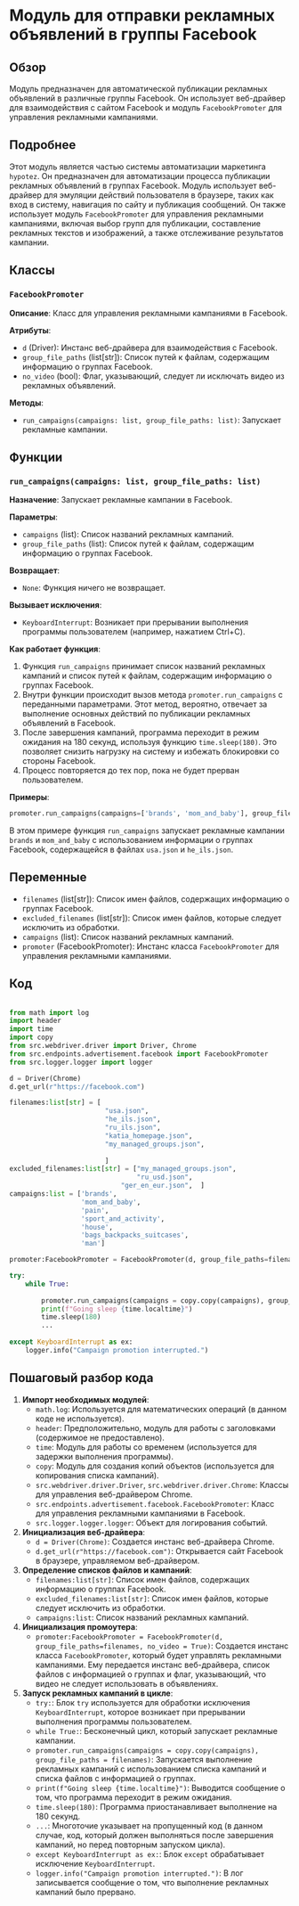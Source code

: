 # Модуль для отправки рекламных объявлений в группы Facebook

## Обзор

Модуль предназначен для автоматической публикации рекламных объявлений в различные группы Facebook. Он использует веб-драйвер для взаимодействия с сайтом Facebook и модуль `FacebookPromoter` для управления рекламными кампаниями.

## Подробнее

Этот модуль является частью системы автоматизации маркетинга `hypotez`. Он предназначен для автоматизации процесса публикации рекламных объявлений в группах Facebook. Модуль использует веб-драйвер для эмуляции действий пользователя в браузере, таких как вход в систему, навигация по сайту и публикация сообщений. Он также использует модуль `FacebookPromoter` для управления рекламными кампаниями, включая выбор групп для публикации, составление рекламных текстов и изображений, а также отслеживание результатов кампании.

## Классы

### `FacebookPromoter`

**Описание**: Класс для управления рекламными кампаниями в Facebook.

**Атрибуты**:

-   `d` (Driver): Инстанс веб-драйвера для взаимодействия с Facebook.
-   `group_file_paths` (list[str]): Список путей к файлам, содержащим информацию о группах Facebook.
-   `no_video` (bool): Флаг, указывающий, следует ли исключать видео из рекламных объявлений.

**Методы**:

-   `run_campaigns(campaigns: list, group_file_paths: list)`: Запускает рекламные кампании.

## Функции

### `run_campaigns(campaigns: list, group_file_paths: list)`

**Назначение**: Запускает рекламные кампании в Facebook.

**Параметры**:

-   `campaigns` (list): Список названий рекламных кампаний.
-   `group_file_paths` (list): Список путей к файлам, содержащим информацию о группах Facebook.

**Возвращает**:

-   `None`: Функция ничего не возвращает.

**Вызывает исключения**:

-   `KeyboardInterrupt`: Возникает при прерывании выполнения программы пользователем (например, нажатием Ctrl+C).

**Как работает функция**:

1.  Функция `run_campaigns` принимает список названий рекламных кампаний и список путей к файлам, содержащим информацию о группах Facebook.
2.  Внутри функции происходит вызов метода `promoter.run_campaigns` с переданными параметрами. Этот метод, вероятно, отвечает за выполнение основных действий по публикации рекламных объявлений в Facebook.
3.  После завершения кампаний, программа переходит в режим ожидания на 180 секунд, используя функцию `time.sleep(180)`. Это позволяет снизить нагрузку на систему и избежать блокировки со стороны Facebook.
4.  Процесс повторяется до тех пор, пока не будет прерван пользователем.

**Примеры**:

```python
promoter.run_campaigns(campaigns=['brands', 'mom_and_baby'], group_file_paths=['usa.json', 'he_ils.json'])
```

В этом примере функция `run_campaigns` запускает рекламные кампании `brands` и `mom_and_baby` с использованием информации о группах Facebook, содержащейся в файлах `usa.json` и `he_ils.json`.

## Переменные

-   `filenames` (list[str]): Список имен файлов, содержащих информацию о группах Facebook.
-   `excluded_filenames` (list[str]): Список имен файлов, которые следует исключить из обработки.
-   `campaigns` (list): Список названий рекламных кампаний.
-   `promoter` (FacebookPromoter): Инстанс класса `FacebookPromoter` для управления рекламными кампаниями.

## Код
```python
            
from math import log
import header
import time
import copy
from src.webdriver.driver import Driver, Chrome
from src.endpoints.advertisement.facebook import FacebookPromoter
from src.logger.logger import logger

d = Driver(Chrome)
d.get_url(r"https://facebook.com")

filenames:list[str] = [
                        "usa.json",
                        "he_ils.json",
                        "ru_ils.json",
                        "katia_homepage.json",
                        "my_managed_groups.json",
          
                        ]
excluded_filenames:list[str] = ["my_managed_groups.json",                        
                                "ru_usd.json",
                            "ger_en_eur.json",  ]
campaigns:list = ['brands',
                  'mom_and_baby',
                  'pain',
                  'sport_and_activity',
                  'house',
                  'bags_backpacks_suitcases',
                  'man']

promoter:FacebookPromoter = FacebookPromoter(d, group_file_paths=filenames, no_video = True)

try:
    while True:
        
        promoter.run_campaigns(campaigns = copy.copy(campaigns), group_file_paths = filenames)
        print(f"Going sleep {time.localtime}")
        time.sleep(180)
        ...
        
except KeyboardInterrupt as ex:
    logger.info("Campaign promotion interrupted.")
```
## Пошаговый разбор кода

1.  **Импорт необходимых модулей**:
    *   `math.log`: Используется для математических операций (в данном коде не используется).
    *   `header`: Предположительно, модуль для работы с заголовками (содержимое не предоставлено).
    *   `time`: Модуль для работы со временем (используется для задержки выполнения программы).
    *   `copy`: Модуль для создания копий объектов (используется для копирования списка кампаний).
    *   `src.webdriver.driver.Driver`, `src.webdriver.driver.Chrome`: Классы для управления веб-драйвером Chrome.
    *   `src.endpoints.advertisement.facebook.FacebookPromoter`: Класс для управления рекламными кампаниями в Facebook.
    *   `src.logger.logger.logger`: Объект для логирования событий.
2.  **Инициализация веб-драйвера**:
    *   `d = Driver(Chrome)`: Создается инстанс веб-драйвера Chrome.
    *   `d.get_url(r"https://facebook.com")`: Открывается сайт Facebook в браузере, управляемом веб-драйвером.
3.  **Определение списков файлов и кампаний**:
    *   `filenames:list[str]`: Список имен файлов, содержащих информацию о группах Facebook.
    *   `excluded_filenames:list[str]`: Список имен файлов, которые следует исключить из обработки.
    *   `campaigns:list`: Список названий рекламных кампаний.
4.  **Инициализация промоутера**:
    *   `promoter:FacebookPromoter = FacebookPromoter(d, group_file_paths=filenames, no_video = True)`: Создается инстанс класса `FacebookPromoter`, который будет управлять рекламными кампаниями. Ему передается инстанс веб-драйвера, список файлов с информацией о группах и флаг, указывающий, что видео не следует использовать в объявлениях.
5.  **Запуск рекламных кампаний в цикле**:
    *   `try:`: Блок `try` используется для обработки исключения `KeyboardInterrupt`, которое возникает при прерывании выполнения программы пользователем.
    *   `while True:`: Бесконечный цикл, который запускает рекламные кампании.
    *   `promoter.run_campaigns(campaigns = copy.copy(campaigns), group_file_paths = filenames)`: Запускается выполнение рекламных кампаний с использованием списка кампаний и списка файлов с информацией о группах.
    *   `print(f"Going sleep {time.localtime}")`: Выводится сообщение о том, что программа переходит в режим ожидания.
    *   `time.sleep(180)`: Программа приостанавливает выполнение на 180 секунд.
    *   `...`: Многоточие указывает на пропущенный код (в данном случае, код, который должен выполняться после завершения кампаний, но перед повторным запуском цикла).
    *   `except KeyboardInterrupt as ex:`: Блок `except` обрабатывает исключение `KeyboardInterrupt`.
    *   `logger.info("Campaign promotion interrupted.")`: В лог записывается сообщение о том, что выполнение рекламных кампаний было прервано.